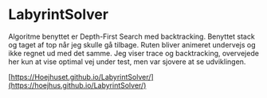 # LabyrintSolver
 
Algoritme benyttet er Depth-First Search med backtracking.
Benyttet stack og taget af top når jeg skulle gå tilbage.
Ruten bliver animeret undervejs og ikke regnet ud med det samme.
Jeg viser trace og backtracking, overvejede her kun at vise optimal vej under test, men var sjovere at se udviklingen.

[https://Hoejhuset.github.io/LabyrintSolver/](https://hoejhus.github.io/LabyrintSolver/)
